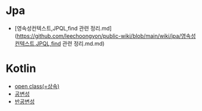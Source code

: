 # Jpa
* [영속성컨텍스트,JPQL,find 관련 정리.md](https://github.com/leechoongyon/public-wiki/blob/main/wiki/jpa/영속성컨텍스트,JPQL,find 관련 정리.md.md)

# Kotlin
* [open class(=상속)](https://github.com/leechoongyon/public-wiki/blob/main/wiki/kotlin/open%20class.md)
* [공변성](https://github.com/leechoongyon/public-wiki/blob/main/wiki/kotlin/공변성.md)
* [반공변성](https://github.com/leechoongyon/public-wiki/blob/main/wiki/kotlin/반공변성.md)


